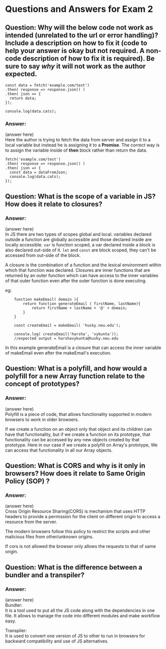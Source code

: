 # Questions and Answers for Exam 2

## Question: Why will the below code not work as intended (unrelated to the url or error handling)?  Include a description on how to fix it (code to help your answer is okay but not required.  A non-code description of how to fix it is required).  Be sure to say _why_ it will not work as the author expected.

```
const data = fetch('example.com/test')
.then( response => response.json() )
.then( json => {
  return data;
});

console.log(data.cats);
```
### Answer:

(answer here)  
Here the author is trying to fetch the data from server and assign it to a
local variable but instead he is assigning it to a __Promise__. The correct way
is to assign the variable inside of __then__ block rather than return the data.

```
fetch('example.com/test')
.then( response => response.json() )
.then( json => {
  const data = dataFromJson;
  console.log(data.cats);
});

```


## Question: What is the scope of a variable in JS?  How does it relate to closures?

### Answer:

(answer here)  
In JS there are two types of scopes global and local. variables declared
outside a function are globally accessible and those declared inside are
locally accessible. `var` is function scoped, a var declared inside a block is
also declared out-side of it. `let` and `const` are block scoped, they can't be
accessed from out-side of the block.  

A closure is the combination of a function and the lexical environment within
which that function was declared. Closures are inner functions that are
returned by an outer function which can have access to the inner variables of
that outer function even after the outer function is done executing.

eg:
```
    function makeEmail( domain ){
        return function generateEmail ( firstName, lastName){
            return firstName + lastName + '@' + domain;
        }
    }

    const createEmail = makeEmail( 'husky.neu.edu');

    console.log( createEmail('harsha', 'vykunta'));
    //expected output = harshavykunta@husky.neu.edu
```
In this example generateEmail is a closure that can access the inner variable
of makeEmail even after the makeEmail's execution.

## Question: What is a polyfill, and how would a polyfill for a new Array function relate to the concept of prototypes?

### Answer:

(answer here)  
Polyfill is a piece of code, that allows functionality supported in modern
browsers to work in older browsers.  

If we create a function on an object only that object and its children can have
that functionality, but if we create a function on its prototype, that
functionality can be accessed by any new objects created by that prototype.
Here in our case if we create a polyfill on Array's prototype, We can access
that functionality in all our Array objects.

## Question: What is CORS and why is it only in browsers?  How does it relate to Same Origin Policy (SOP) ?

### Answer:

(answer here)  
Cross Origin Resource Sharing(CORS) is mechanism that uses HTTP headers to
provide a permission for the client on different origin to access a resource
from the server.

The modern browsers follow this policy to restrict the scripts and other
malicious files from other/unknown origins.

If cors is not allowed the browser only allows the requests to that of same
origin.

## Question: What is the difference between a bundler and a transpiler?

### Answer:

(answer here)  
Bundler:  
It is a tool used to put all the JS code along with the dependencies in one
file. It allows to manage the code into different modules and make workflow
easy.  

Transpiler:  
It is used to convert one version of JS to other to run in browsers for
backward compatibility and use of JS alternatives.
